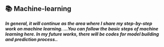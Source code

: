 ## 📚 Machine-learning


**_In general, it will continue as the area where I share my step-by-step work on machine learning.
...You can follow the basic steps of machine learning here.
In my future works, there will be codes for model building and prediction process.._**
